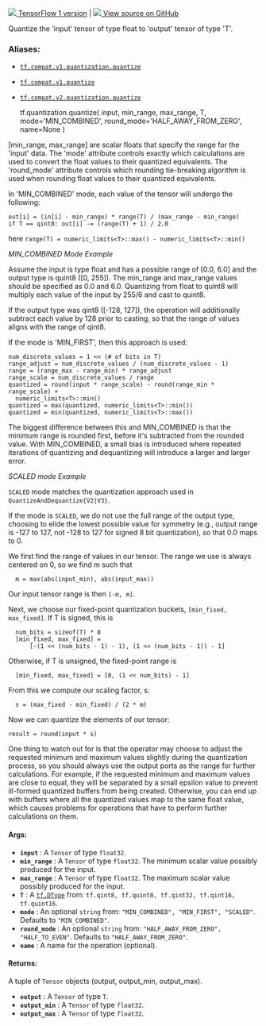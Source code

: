 [ ![](https://tensorflow.google.cn/images/tf_logo_32px.png) TensorFlow 1
version](/versions/r1.15/api_docs/python/tf/quantization/quantize) |  [
![](https://tensorflow.google.cn/images/GitHub-Mark-32px.png) View source on
GitHub
](https://github.com/tensorflow/tensorflow/blob/r2.0/tensorflow/python/ops/array_ops.py#L4414-L4430)  
  
  
Quantize the 'input' tensor of type float to 'output' tensor of type 'T'.

### Aliases:

  * [`tf.compat.v1.quantization.quantize`](/api_docs/python/tf/quantization/quantize)
  * [`tf.compat.v1.quantize`](/api_docs/python/tf/quantization/quantize)
  * [`tf.compat.v2.quantization.quantize`](/api_docs/python/tf/quantization/quantize)

    
    
    tf.quantization.quantize(
        input,
        min_range,
        max_range,
        T,
        mode='MIN_COMBINED',
        round_mode='HALF_AWAY_FROM_ZERO',
        name=None
    )
    

[min_range, max_range] are scalar floats that specify the range for the
'input' data. The 'mode' attribute controls exactly which calculations are
used to convert the float values to their quantized equivalents. The
'round_mode' attribute controls which rounding tie-breaking algorithm is used
when rounding float values to their quantized equivalents.

In 'MIN_COMBINED' mode, each value of the tensor will undergo the following:

    
    
    out[i] = (in[i] - min_range) * range(T) / (max_range - min_range)
    if T == qint8: out[i] -= (range(T) + 1) / 2.0
    

here `range(T) = numeric_limits<T>::max() - numeric_limits<T>::min()`

_MIN_COMBINED Mode Example_

Assume the input is type float and has a possible range of [0.0, 6.0] and the
output type is quint8 ([0, 255]). The min_range and max_range values should be
specified as 0.0 and 6.0. Quantizing from float to quint8 will multiply each
value of the input by 255/6 and cast to quint8.

If the output type was qint8 ([-128, 127]), the operation will additionally
subtract each value by 128 prior to casting, so that the range of values
aligns with the range of qint8.

If the mode is 'MIN_FIRST', then this approach is used:

    
    
    num_discrete_values = 1 << (# of bits in T)
    range_adjust = num_discrete_values / (num_discrete_values - 1)
    range = (range_max - range_min) * range_adjust
    range_scale = num_discrete_values / range
    quantized = round(input * range_scale) - round(range_min * range_scale) +
      numeric_limits<T>::min()
    quantized = max(quantized, numeric_limits<T>::min())
    quantized = min(quantized, numeric_limits<T>::max())
    

The biggest difference between this and MIN_COMBINED is that the minimum range
is rounded first, before it's subtracted from the rounded value. With
MIN_COMBINED, a small bias is introduced where repeated iterations of
quantizing and dequantizing will introduce a larger and larger error.

_SCALED mode Example_

`SCALED` mode matches the quantization approach used in
`QuantizeAndDequantize{V2|V3}`.

If the mode is `SCALED`, we do not use the full range of the output type,
choosing to elide the lowest possible value for symmetry (e.g., output range
is -127 to 127, not -128 to 127 for signed 8 bit quantization), so that 0.0
maps to 0.

We first find the range of values in our tensor. The range we use is always
centered on 0, so we find m such that

    
    
      m = max(abs(input_min), abs(input_max))
    

Our input tensor range is then `[-m, m]`.

Next, we choose our fixed-point quantization buckets, `[min_fixed,
max_fixed]`. If T is signed, this is

    
    
      num_bits = sizeof(T) * 8
      [min_fixed, max_fixed] =
          [-(1 << (num_bits - 1) - 1), (1 << (num_bits - 1)) - 1]
    

Otherwise, if T is unsigned, the fixed-point range is

    
    
      [min_fixed, max_fixed] = [0, (1 << num_bits) - 1]
    

From this we compute our scaling factor, s:

    
    
      s = (max_fixed - min_fixed) / (2 * m)
    

Now we can quantize the elements of our tensor:

    
    
    result = round(input * s)
    

One thing to watch out for is that the operator may choose to adjust the
requested minimum and maximum values slightly during the quantization process,
so you should always use the output ports as the range for further
calculations. For example, if the requested minimum and maximum values are
close to equal, they will be separated by a small epsilon value to prevent
ill-formed quantized buffers from being created. Otherwise, you can end up
with buffers where all the quantized values map to the same float value, which
causes problems for operations that have to perform further calculations on
them.

#### Args:

  * **`input`** : A `Tensor` of type `float32`.
  * **`min_range`** : A `Tensor` of type `float32`. The minimum scalar value possibly produced for the input.
  * **`max_range`** : A `Tensor` of type `float32`. The maximum scalar value possibly produced for the input.
  * **`T`** : A [`tf.DType`](https://tensorflow.google.cn/api_docs/python/tf/dtypes/DType) from: `tf.qint8, tf.quint8, tf.qint32, tf.qint16, tf.quint16`.
  * **`mode`** : An optional `string` from: `"MIN_COMBINED", "MIN_FIRST", "SCALED"`. Defaults to `"MIN_COMBINED"`.
  * **`round_mode`** : An optional `string` from: `"HALF_AWAY_FROM_ZERO", "HALF_TO_EVEN"`. Defaults to `"HALF_AWAY_FROM_ZERO"`.
  * **`name`** : A name for the operation (optional).

#### Returns:

A tuple of `Tensor` objects (output, output_min, output_max).

  * **`output`** : A `Tensor` of type `T`.
  * **`output_min`** : A `Tensor` of type `float32`.
  * **`output_max`** : A `Tensor` of type `float32`.

